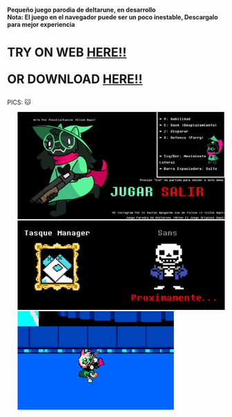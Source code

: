 <h4>Pequeño juego parodia de deltarune, en desarrollo
  <br>Nota: El juego en el navegador puede ser un poco inestable, Descargalo para mejor experiencia</h4>
<h1>TRY ON WEB <a href="https://ralseishootgamegit.netlify.app/">HERE!!</a>


OR DOWNLOAD <a href="https://drive.google.com/file/d/1VDNvfIPXECnHo_sqPqwmLr57D-9UYO5A/view?usp=sharing">HERE!!</a></h1>


PICS: 🐱

<ul>
<td><img src="/Fotos/Foto1.png"/></td>
<td><img src="/Fotos/Foto2.png" /></td>
<td><img src="/Fotos/Foto3.png" /></td>
</ul>
